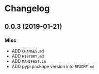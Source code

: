 # Changelog

## 0.0.3 (2019-01-21)

### Misc

- ADD `CHANGES.md`
- ADD `HISTORY.md`
- ADD `MANIFEST.in`
- ADD pypi package version into `README.md`
